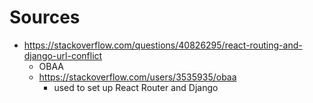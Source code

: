 Sources
===================================

* https://stackoverflow.com/questions/40826295/react-routing-and-django-url-conflict
    * OBAA
    * https://stackoverflow.com/users/3535935/obaa
        * used to set up React Router and Django
